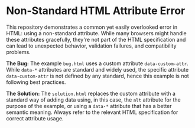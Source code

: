 # Non-Standard HTML Attribute Error

This repository demonstrates a common yet easily overlooked error in HTML: using a non-standard attribute.  While many browsers might handle these attributes gracefully, they're not part of the HTML specification and can lead to unexpected behavior, validation failures, and compatibility problems.

**The Bug:** The example `bug.html` uses a custom attribute `data-custom-attr`. While `data-*` attributes are standard and widely used,  the specific attribute `data-custom-attr` is not defined by any standard, hence this example is not following best practices. 

**The Solution:** The `solution.html` replaces the custom attribute with a standard way of adding data using, in this case, the `alt` attribute for the purpose of the example, or using a `data-*` attribute that has a better semantic meaning.  Always refer to the relevant HTML specification for correct attribute usage.